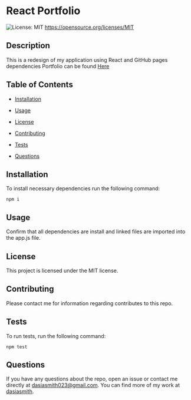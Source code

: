 # React Portfolio
  ![License: MIT](https://img.shields.io/badge/License-MIT-yellow.svg)
      https://opensource.org/licenses/MIT

  ## Description

  This is a redesign of my application using React and GitHub pages dependencies
  Portfolio can be found [Here](https://dasiasmith.github.io/React-Portfolio/)

  ## Table of Contents

  * [Installation](#installation)

  * [Usage](#usage)

  * [License](#License)

  * [Contributing](#contributing)

  * [Tests](#tests)

  * [Questions](#Questions)

  ## Installation
  
  To install necessary dependencies run the following command:

  ```
  npm i
  ```

  ## Usage

  Confirm that all dependencies are install and linked files are imported into the app.js file.

  ## License

  This project is licensed under the MIT license.

  ## Contributing

  Please contact me for information regarding contributes to this repo.

  ## Tests

  To run tests, run the following command:

  ```
  npm test
  ```

  ## Questions

  If you have any questions about the repo, open an issue or contact me directly at dasiasmith023@gmail.com. You can find more of my work
  at [dasiasmith](https://github.com/dasiasmith).

